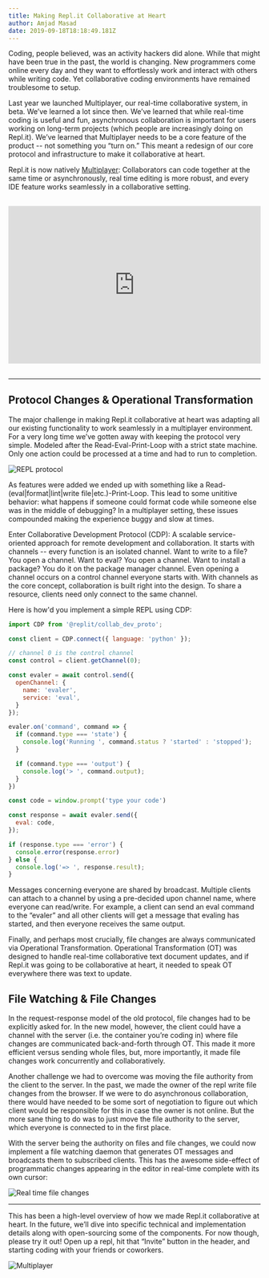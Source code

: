 ```yaml
---
title: Making Repl.it Collaborative at Heart
author: Amjad Masad
date: 2019-09-18T18:18:49.181Z
---
```


Coding, people believed, was an activity hackers did alone. While that might
have been true in the past, the world is changing. New programmers come online
every day and they want to effortlessly work and interact with others while
writing code. Yet collaborative coding environments have remained troublesome to
setup.

Last year we launched Multiplayer, our real-time collaborative system, in
beta. We’ve learned a lot since then. We’ve learned that while real-time coding
is useful and fun, asynchronous collaboration is important for users working on
long-term projects (which people are increasingly doing on Repl.it). We’ve
learned that Multiplayer needs to be a core feature of the product -- not
something you “turn on.” This meant a redesign of our core protocol and
infrastructure to make it collaborative at heart.

Repl.it is now natively [Multiplayer](/site/multiplayer): Collaborators can code together at the same
time or asynchronously, real time editing is more robust, and every IDE feature
works seamlessly in a collaborative setting.

<div class="video-container" style="text-align: center;margin: 30px 0;"><iframe width="475" height="275" src="https://www.youtube.com/embed/kO0EJJcuW1k" frameborder="0" allow="accelerometer; autoplay; encrypted-media; gyroscope; picture-in-picture" allowfullscreen></iframe></div>

<style>
.video-container {
position: relative;
padding-bottom: 56.25%;
padding-top: 30px; height: 0; overflow: hidden;
}

.video-container iframe,
.video-container object,
.video-container embed {
position: absolute;
top: 0;
left: 0;
width: 100%;
height: 100%;
}
</style>

***

## Protocol Changes & Operational Transformation

The major challenge in making Repl.it collaborative at heart was adapting all
our existing functionality to work seamlessly in a multiplayer environment. For
a very long time we’ve gotten away with keeping the protocol very
simple. Modeled after the Read-Eval-Print-Loop with a strict state machine. Only
one action could be processed at a time and had to run to completion.

![REPL protocol](/public/images/blog/protov1.png)

As features were added we ended up with something like a
Read-(eval|format|lint|write file|etc.)-Print-Loop. This lead to some unititive
behavior: what happens if someone could format code while someone else was in
the middle of debugging? In a multiplayer setting, these issues compounded
making the experience buggy and slow at times.

Enter Collaborative Development Protocol (CDP): A scalable service-oriented approach
for remote development and collaboration. It starts with channels -- every
function is an isolated channel. Want to write to a file? You open a
channel. Want to eval? You open a channel. Want to install a package? You do it
on the package manager channel. Even opening a channel occurs on a control
channel everyone starts with. With channels as the core concept, collaboration
is built right into the design. To share a resource, clients need only connect
to the same channel.

Here is how'd you implement a simple REPL using CDP:

```javascript
import CDP from '@replit/collab_dev_proto';

const client = CDP.connect({ language: 'python' });

// channel 0 is the control channel
const control = client.getChannel(0);

const evaler = await control.send({
  openChannel: {
    name: 'evaler',
    service: 'eval',
  }
});

evaler.on('command', command => {
  if (command.type === 'state') {
    console.log('Running ', command.status ? 'started' : 'stopped');
  }

  if (command.type === 'output') {
    console.log('> ', command.output);
  }
})

const code = window.prompt('type your code')

const response = await evaler.send({
  eval: code,
});

if (response.type === 'error') {
  console.error(response.error)
} else {
  console.log('=> ', response.result);
}
```

Messages concerning everyone are shared by broadcast. Multiple clients can
attach to a channel by using a pre-decided upon channel name, where everyone can
read/write. For example, a client can send an eval command to the “evaler” and
all other clients will get a message that evaling has started, and then everyone
receives the same output.

Finally, and perhaps most crucially, file changes are always communicated via
Operational Transformation. Operational Transformation (OT) was designed to
handle real-time collaborative text document updates, and if Repl.it was going
to be collaborative at heart, it needed to speak OT everywhere there was text to
update.

## File Watching & File Changes

In the request-response model of the old protocol, file changes had to be
explicitly asked for. In the new model, however, the client could have a channel
with the server (i.e. the container you’re coding in) where file changes are
communicated back-and-forth through OT. This made it more efficient versus
sending whole files, but, more importantly, it made file changes work
concurrently and collaboratively.

Another challenge we had to overcome was moving the file authority from the
client to the server. In the past, we made the owner of the repl write  file
changes from the browser. If we were to do asynchronous collaboration, there
would have needed to be some sort of negotiation to figure out which client
would be responsible for this in case the owner is not online. But the more sane
thing to do was to just move the file authority to the server, which everyone is
connected to in the first place.

With the server being the authority on files and file changes, we could now
implement a file watching daemon that generates OT messages and broadcasts them
to subscribed clients. This has the awesome side-effect of programmatic changes
appearing in the editor in real-time complete with its own cursor:

![Real time file changes](https://storage.googleapis.com/replit/images/1567124617864_552666ee140c42022467d20fb596ce60.gif)

***

This has been a high-level overview of how we made Repl.it collaborative at
heart. In the future, we’ll dive into specific technical and implementation
details along with open-sourcing some of the components. For now though, please
try it out! Open up a repl, hit that “Invite” button in the header, and starting
coding with your friends or coworkers.

![Multiplayer](https://repl.it/public/images/multiplayerhero.png)